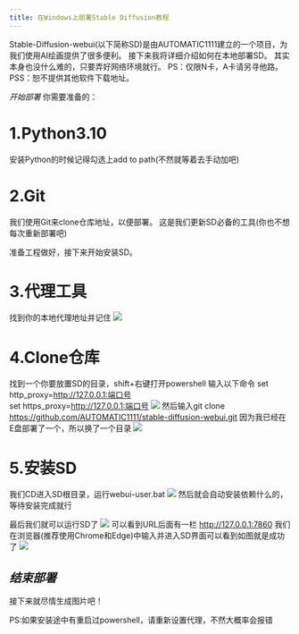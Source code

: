 ```yaml
---
title: 在Windows上部署Stable Diffusion教程
---
```


Stable-Diffusion-webui(以下简称SD)是由AUTOMATIC1111建立的一个项目，为我们使用AI绘画提供了很多便利。
接下来我将详细介绍如何在本地部署SD。
其实本身也没什么难的，只要弄好网络环境就行。
PS：仅限N卡，A卡请另寻他路。
PSS：恕不提供其他软件下载地址。

 *开始部署*
你需要准备的：
# 1.**Python3.10**
安装Python的时候记得勾选上add to path(不然就等着去手动加吧)

# 2.**Git**
我们使用Git来clone仓库地址，以便部署。
这是我们更新SD必备的工具(你也不想每次重新部署吧)

准备工程做好，接下来开始安装SD。

# 3.**代理工具**
找到你的本地代理地址并记住
![](https://tenicol.oss-cn-shanghai.aliyuncs.com/website/%E4%BB%A3%E7%90%86%E5%9C%B0%E5%9D%80.png)

# 4.**Clone仓库**
找到一个你要放置SD的目录，shift+右键打开powershell
输入以下命令
set http_proxy=http://127.0.0.1:端口号  
set https_proxy=http://127.0.0.1:端口号
![](https://tenicol.oss-cn-shanghai.aliyuncs.com/website/%E4%BB%A3%E7%90%86%E8%AE%BE%E7%BD%AE.png)
然后输入git clone https://github.com/AUTOMATIC1111/stable-diffusion-webui.git
因为我已经在E盘部署了一个，所以换了一个目录
![](https://tenicol.oss-cn-shanghai.aliyuncs.com/website/SD%E9%83%A8%E7%BD%B2.png)

# 5.**安装SD**
我们CD进入SD根目录，运行webui-user.bat
![](https://tenicol.oss-cn-shanghai.aliyuncs.com/website/SD%E5%AE%89%E8%A3%85.png)
然后就会自动安装依赖什么的，等待安装完成就行

最后我们就可以运行SD了
![](https://tenicol.oss-cn-shanghai.aliyuncs.com/website/SD%E8%BF%90%E8%A1%8C%E7%95%8C%E9%9D%A2.png)
可以看到URL后面有一栏 http://127.0.0.1:7860
我们在浏览器(推荐使用Chrome和Edge)中输入并进入SD界面可以看到如图就是成功了
![](https://tenicol.oss-cn-shanghai.aliyuncs.com/website/SD%E7%95%8C%E9%9D%A2.png)

## *结束部署*
接下来就尽情生成图片吧！

PS:如果安装途中有重启过powershell，请重新设置代理，不然大概率会报错





